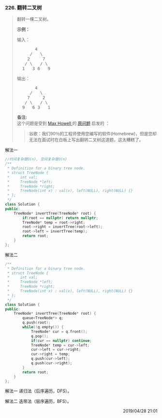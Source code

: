 ### 226. 翻转二叉树

> <div class="content__2ebE"><p>翻转一棵二叉树。</p>
> 
> <p><strong>示例：</strong></p>
> 
> <p>输入：</p>
> 
> <pre>       4
>      /   \   
>     2     7  
>    / \   / \ 
>   1   3 6   9</pre>
> 
> <p>输出：</p>
> 
> <pre>       4  
>      /   \ 
>     7     2
>    / \   / \ 
>   9   6 3   1</pre>
> 
> <p><strong>备注:</strong><br> 这个问题是受到 <a
> href="https://twitter.com/mxcl">Max Howell </a>的 <a
> href="https://twitter.com/mxcl/status/608682016205344768">原问题</a> 启发的
> ：</p>
> 
> <blockquote>谷歌：我们90％的工程师使用您编写的软件(Homebrew)，但是您却无法在面试时在白板上写出翻转二叉树这道题，这太糟糕了。</blockquote>
> </div>

解法一
```cpp
//时间复杂度O(n), 空间复杂度O(n)
/**
 * Definition for a binary tree node.
 * struct TreeNode {
 *     int val;
 *     TreeNode *left;
 *     TreeNode *right;
 *     TreeNode(int x) : val(x), left(NULL), right(NULL) {}
 * };
 */
class Solution {
public:
    TreeNode* invertTree(TreeNode* root) {
        if(root == nullptr) return nullptr;
        TreeNode* temp = root->right;
        root->right = invertTree(root->left);
        root->left = invertTree(temp);
        return root;
    }
};
```

解法二
```cpp
/**
 * Definition for a binary tree node.
 * struct TreeNode {
 *     int val;
 *     TreeNode *left;
 *     TreeNode *right;
 *     TreeNode(int x) : val(x), left(NULL), right(NULL) {}
 * };
 */
class Solution {
public:
    TreeNode* invertTree(TreeNode* root) {
        queue<TreeNode*> q;
        q.push(root);
        while(!q.empty()) {
            TreeNode* cur = q.front();
            q.pop();
            if(cur == nullptr) continue;
            TreeNode* temp = cur->left;
            cur->left = cur->right;
            cur->right = temp;
            q.push(cur->left);
            q.push(cur->right);
        }
        return root;
    }
};
```

解法一
递归法（后序遍历，DFS）。

解法二
迭带法（层序遍历，BFS）。

<div style="text-align: right"> 2019/04/28 21:01  </div>